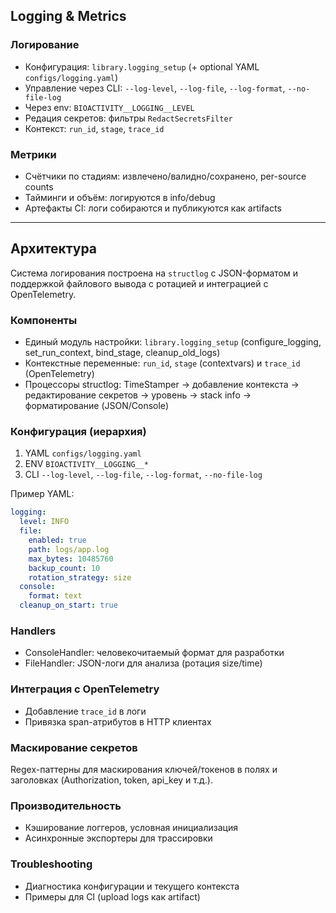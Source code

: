 ## Logging & Metrics

### Логирование
- Конфигурация: `library.logging_setup` (+ optional YAML `configs/logging.yaml`)
- Управление через CLI: `--log-level`, `--log-file`, `--log-format`, `--no-file-log`
- Через env: `BIOACTIVITY__LOGGING__LEVEL`
- Редация секретов: фильтры `RedactSecretsFilter`
- Контекст: `run_id`, `stage`, `trace_id`

### Метрики
- Счётчики по стадиям: извлечено/валидно/сохранено, per-source counts
- Тайминги и объём: логируются в info/debug
- Артефакты CI: логи собираются и публикуются как artifacts

---

## Архитектура

Система логирования построена на `structlog` с JSON-форматом и поддержкой файлового вывода с ротацией и интеграцией с OpenTelemetry.

### Компоненты

- Единый модуль настройки: `library.logging_setup` (configure_logging, set_run_context, bind_stage, cleanup_old_logs)
- Контекстные переменные: `run_id`, `stage` (contextvars) и `trace_id` (OpenTelemetry)
- Процессоры structlog: TimeStamper → добавление контекста → редактирование секретов → уровень → stack info → форматирование (JSON/Console)

### Конфигурация (иерархия)

1. YAML `configs/logging.yaml`
2. ENV `BIOACTIVITY__LOGGING__*`
3. CLI `--log-level`, `--log-file`, `--log-format`, `--no-file-log`

Пример YAML:

```yaml
logging:
  level: INFO
  file:
    enabled: true
    path: logs/app.log
    max_bytes: 10485760
    backup_count: 10
    rotation_strategy: size
  console:
    format: text
  cleanup_on_start: true
```

### Handlers

- ConsoleHandler: человекочитаемый формат для разработки
- FileHandler: JSON-логи для анализа (ротация size/time)

### Интеграция с OpenTelemetry

- Добавление `trace_id` в логи
- Привязка span-атрибутов в HTTP клиентах

### Маскирование секретов

Regex-паттерны для маскирования ключей/токенов в полях и заголовках (Authorization, token, api_key и т.д.).

### Производительность

- Кэширование логгеров, условная инициализация
- Асинхронные экспортеры для трассировки

### Troubleshooting

- Диагностика конфигурации и текущего контекста
- Примеры для CI (upload logs как artifact)

